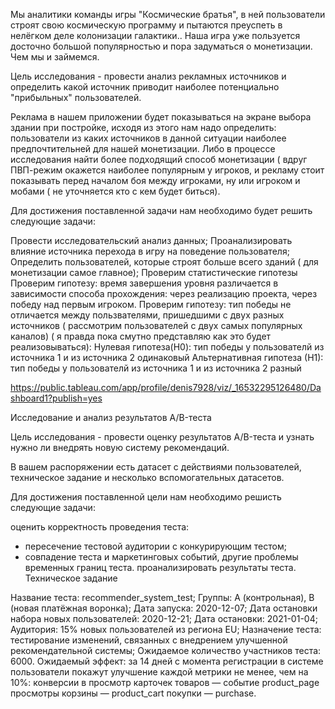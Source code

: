 Мы аналитики команды игры "Космические братья", в ней пользователи строят свою космическую программу и пытаются преуспеть в нелёгком деле колонизации галактики.. Наша игра уже пользуется досточно большой популярностью и пора задуматься о монетизации. Чем мы и займемся.

Цель исследования - провести анализ рекламных источников и определить какой источник приводит наиболее потенциально "прибыльных" пользователей.

Реклама в нашем приложении будет показываться на экране выбора здании при постройке, исходя из этого нам надо определить: пользователи из каких источников в данной ситуации наиболее предпочтительней для нашей монетизации. Либо в процессе исследования найти более подходящий способ монетизации ( вдруг ПВП-режим окажется наиболее популярным у игроков, и рекламу стоит показывать перед началом боя между игроками, ну или игроком и мобами ( не уточняется кто с кем будет биться).

Для достижения поставленной задачи нам необходимо будет решить следующие задачи:

Провести исследовательский анализ данных;
Проанализировать влияние источника перехода в игру на поведение пользователя;
Определить пользователей, которые строят больше всего зданий ( для монетизации самое главное);
Проверим статистические гипотезы
Проверим гипотезу: время завершения уровня различается в зависимости способа прохождения:
через реализацию проекта,
через победу над первым игроком.
Проверим гипотезу: тип победы не отличается между пользвателями, пришедшими с двух разных источников ( рассмотрим пользователей с двух самых популярных каналов) ( я правда пока смутно представляю как это будет реализовываться):
Нулевая гипотеза(H0): тип победы у пользователй из источника 1 и из источника 2 одинаковый
Альтернативная гипотеза (Н1): тип победы у пользователй из источника 1 и из источника 2 разный

https://public.tableau.com/app/profile/denis7928/viz/_16532295126480/Dashboard1?publish=yes

Исследование и анализ результатов A/B-теста

Цель исследования - провести оценку результатов A/B-теста и узнать нужно ли внедрять новую систему рекомендаций.

В вашем распоряжении есть датасет с действиями пользователей, техническое задание и несколько вспомогательных датасетов.

Для достижения поставленной цели нам необходимо решисть следующие задачи:

оценить корректность проведения теста:
* пересечение тестовой аудитории с конкурирующим тестом;
* совпадение теста и маркетинговых событий, другие проблемы временных границ теста.
проанализировать результаты теста.
Техническое задание

Название теста: recommender_system_test;
Группы: А (контрольная), B (новая платёжная воронка);
Дата запуска: 2020-12-07;
Дата остановки набора новых пользователей: 2020-12-21;
Дата остановки: 2021-01-04;
Аудитория: 15% новых пользователей из региона EU;
Назначение теста: тестирование изменений, связанных с внедрением улучшенной рекомендательной системы;
Ожидаемое количество участников теста: 6000.
Ожидаемый эффект: за 14 дней с момента регистрации в системе пользователи покажут улучшение каждой метрики не менее, чем на 10%:
конверсии в просмотр карточек товаров — событие product_page
просмотры корзины — product_cart
покупки — purchase.
